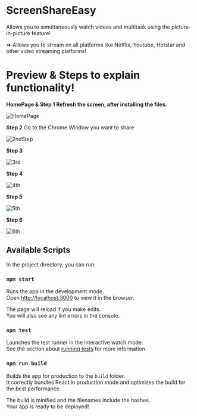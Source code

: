 # ScreenShareEasy

Allows you to simultaneously watch videos and multitask using the picture-in-picture feature!

=> Allows you to stream on all platforms like Netflix, Youtube, Hotstar and other video streaming platforms!

# Preview & Steps to explain functionality!

**HomePage & **Step 1** Refresh the screen, after installing the files.**

![HomePage](https://user-images.githubusercontent.com/66758271/88649148-41e77f00-d0e5-11ea-935f-5b61952e118d.PNG)



**Step 2** Go to the Chrome Window you want to share

![2ndStep](https://user-images.githubusercontent.com/66758271/88649152-41e77f00-d0e5-11ea-8c6f-17087cf2bb71.PNG)

**Step 3** 

![3rd](https://user-images.githubusercontent.com/66758271/88649155-42801580-d0e5-11ea-9134-e9867489b22f.PNG)

**Step 4**

![4th](https://user-images.githubusercontent.com/66758271/88649158-4318ac00-d0e5-11ea-840e-28d617e180b8.PNG)

**Step 5**

![5th](https://user-images.githubusercontent.com/66758271/88649141-3f852500-d0e5-11ea-9003-951adc699018.PNG)

**Step 6**

![6th](https://user-images.githubusercontent.com/66758271/88649146-414ee880-d0e5-11ea-9137-ddac0ec5a41e.PNG)


## Available Scripts

In the project directory, you can run:

### `npm start`

Runs the app in the development mode.<br />
Open [http://localhost:3000](http://localhost:3000) to view it in the browser.

The page will reload if you make edits.<br />
You will also see any lint errors in the console.

### `npm test`

Launches the test runner in the interactive watch mode.<br />
See the section about [running tests](https://facebook.github.io/create-react-app/docs/running-tests) for more information.

### `npm run build`

Builds the app for production to the `build` folder.<br />
It correctly bundles React in production mode and optimizes the build for the best performance.

The build is minified and the filenames include the hashes.<br />
Your app is ready to be deployed!
